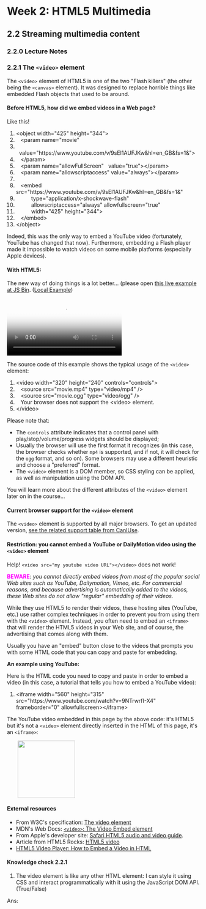 # Week 2: HTML5 Multimedia


## 2.2 Streaming multimedia content

### 2.2.0 Lecture Notes




### 2.2.1 The `<video>` element

The `<video>` element of HTML5 is one of the two "Flash killers" (the other being the `<canvas>` element). It was designed to replace horrible things like embedded Flash objects that used to be around.

#### Before HTML5, how did we embed videos in a Web page?

Like this!

<div class="source-code"><ol class="linenums">
<li class="L0" style="margin-bottom: 0px;" value="1"><span class="tag">&lt;object</span><span class="pln"> </span><span class="atn">width</span><span class="pun">=</span><span class="atv">"425"</span><span class="pln"> </span><span class="atn">height</span><span class="pun">=</span><span class="atv">"344"</span><span class="tag">&gt;</span><span class="pln"> </span></li>
<li class="L1" style="margin-bottom: 0px;"><span class="pln">&nbsp; &nbsp;</span><span class="tag">&lt;param</span><span class="pln"> </span><span class="atn">name</span><span class="pun">=</span><span class="atv">"movie"</span><span class="pln"> </span></li>
<li class="L2" style="margin-bottom: 0px;"><span class="pln">&nbsp; &nbsp; &nbsp; &nbsp; &nbsp;&nbsp;</span><span class="atn">value</span><span class="pun">=</span><span class="atv">"https://www.youtube.com/v/9sEI1AUFJKw&amp;hl=en_GB&amp;fs=1&amp;"</span><span class="tag">&gt;</span></li>
<li class="L3" style="margin-bottom: 0px;"><span class="pln">&nbsp; &nbsp;</span><span class="tag">&lt;/param&gt;</span></li>
<li class="L4" style="margin-bottom: 0px;"><span class="pln">&nbsp; &nbsp;</span><span class="tag">&lt;param</span><span class="pln"> </span><span class="atn">name</span><span class="pun">=</span><span class="atv">"allowFullScreen"</span><span class="pln">&nbsp; &nbsp;</span><span class="atn">value</span><span class="pun">=</span><span class="atv">"true"</span><span class="tag">&gt;&lt;/param&gt;</span><span class="pln"> </span></li>
<li class="L5" style="margin-bottom: 0px;"><span class="pln">&nbsp; &nbsp;</span><span class="tag">&lt;param</span><span class="pln"> </span><span class="atn">name</span><span class="pun">=</span><span class="atv">"allowscriptaccess"</span><span class="pln"> </span><span class="atn">value</span><span class="pun">=</span><span class="atv">"always"</span><span class="tag">&gt;&lt;/param&gt;</span><span class="pln"> </span></li>
<li class="L6" style="margin-bottom: 0px;"><span class="pln"> </span></li>
<li class="L7" style="margin-bottom: 0px;"><span class="pln">&nbsp; &nbsp;</span><span class="tag">&lt;embed</span><span class="pln"> </span><span class="atn">src</span><span class="pun">=</span><span class="atv">"https://www.youtube.com/v/9sEI1AUFJKw&amp;hl=en_GB&amp;fs=1&amp;"</span><span class="pln"> </span></li>
<li class="L8" style="margin-bottom: 0px;"><span class="pln">&nbsp; &nbsp; &nbsp; &nbsp; &nbsp;&nbsp;</span><span class="atn">type</span><span class="pun">=</span><span class="atv">"application/x-shockwave-flash"</span><span class="pln"> </span></li>
<li class="L9" style="margin-bottom: 0px;"><span class="pln">&nbsp; &nbsp; &nbsp; &nbsp; &nbsp;&nbsp;</span><span class="atn">allowscriptaccess</span><span class="pun">=</span><span class="atv">"always"</span><span class="pln"> </span><span class="atn">allowfullscreen</span><span class="pun">=</span><span class="atv">"true"</span><span class="pln"> </span></li>
<li class="L0" style="margin-bottom: 0px;"><span class="pln">&nbsp; &nbsp; &nbsp; &nbsp; &nbsp;&nbsp;</span><span class="atn">width</span><span class="pun">=</span><span class="atv">"425"</span><span class="pln"> </span><span class="atn">height</span><span class="pun">=</span><span class="atv">"344"</span><span class="tag">&gt;</span></li>
<li class="L1" style="margin-bottom: 0px;"><span class="pln">&nbsp; &nbsp;</span><span class="tag">&lt;/embed&gt;</span><span class="pln"> </span></li>
<li class="L2" style="margin-bottom: 0px;"><span class="tag">&lt;/object&gt;</span></li>
</ol></div>

Indeed, this was the only way to embed a YouTube video (fortunately, YouTube has changed that now). Furthermore, embedding a Flash player made it impossible to watch videos on some mobile platforms (especially Apple devices).


#### With HTML5:

The new way of doing things is a lot better... (please open [this live example at JS Bin](https://tinyurl.com/y2242ym7). ([Local Example](src/2.2.1-example1.html))

<video controls="controls" poster="https://bit.ly/2JtB40Q">
	<!-- I have three versions of the video encoded with
	     different codecs.  The browser will automatically
	     choose the first one it knows it can play. -->
	<source src="https://html5doctor.com/demos/video-canvas-magic/video.webm" type="video/webm">
	<source src="https://html5doctor.com/demos/video-canvas-magic/video.ogg" type="video/ogg">
	<source src="https://html5doctor.com/demos/video-canvas-magic/video.mp4" type="video/mp4">
</video><br/>

The source code of this example shows the typical usage of the `<video>` element:

<div class="source-code"><ol class="linenums">
<li class="L0" style="margin-bottom: 0px;" value="1"><span class="tag">&lt;video</span><span class="pln"> </span><span class="atn">width</span><span class="pun">=</span><span class="atv">"320"</span><span class="pln"> </span><span class="atn">height</span><span class="pun">=</span><span class="atv">"240"</span><span class="pln"> </span><span class="atn">controls</span><span class="pun">=</span><span class="atv">"controls"</span><span class="tag">&gt;</span></li>
<li class="L1" style="margin-bottom: 0px;"><span class="pln">&nbsp; &nbsp;</span><span class="tag">&lt;source</span><span class="pln"> </span><span class="atn">src</span><span class="pun">=</span><span class="atv">"movie.mp4"</span><span class="pln"> </span><span class="atn">type</span><span class="pun">=</span><span class="atv">"video/mp4"</span><span class="pln"> </span><span class="tag">/&gt;</span></li>
<li class="L2" style="margin-bottom: 0px;"><span class="pln">&nbsp; &nbsp;</span><span class="tag">&lt;source</span><span class="pln"> </span><span class="atn">src</span><span class="pun">=</span><span class="atv">"movie.ogg"</span><span class="pln"> </span><span class="atn">type</span><span class="pun">=</span><span class="atv">"video/ogg"</span><span class="pln"> </span><span class="tag">/&gt;</span></li>
<li class="L3" style="margin-bottom: 0px;"><span class="pln">&nbsp; &nbsp;Your browser does not support the </span><span class="tag">&lt;video&gt;</span><span class="pln"> element.</span></li>
<li class="L4" style="margin-bottom: 0px;"><span class="tag">&lt;/video&gt;</span></li>
</ol></div>

Please note that:

+ The `controls` attribute indicates that a control panel with play/stop/volume/progress widgets should be displayed;
+ Usually the browser  will use the first format it recognizes  (in this case, the browser checks whether `mp4` is supported, and if not, it will check for the `ogg` format, and so on). Some browsers may use a different heuristic and choose a "preferred" format.
+ The `<video>` element is a DOM member, so  CSS styling can be applied, as well as manipulation using the DOM API.

You will learn more about the different attributes of the `<video>` element later on in the course...


#### Current browser support for the `<video>` element

The `<video>` element is supported by all major browsers. To get an updated version, [see the related support table from CanIUse](https://tinyurl.com/y9phqxgw).


#### Restriction: you cannot embed a YouTube or DailyMotion video using the `<video>` element

Help! `<video src="my youtube video URL"></video>` does not work! 

<span style="color: magenta; font-weight: bold;">BEWARE</span>: _you cannot directly embed videos from most of the popular social Web sites such as YouTube, Dailymotion, Vimeo, etc. For commercial reasons, and because advertising is automatically  added to the videos, these Web sites do not allow "regular" embedding of their videos._

While they use HTML5 to render their videos, these hosting sites (YouTube, etc.) use rather complex techniques in order to prevent you from using them with the `<video>` element. Instead, you often need to embed an `<iframe>` that will render the HTML5 videos in your Web site, and of course, the advertising that comes along with them.

Usually you have an "embed" button close to the videos that prompts you with some HTML code that you can copy and paste for embedding.

__An example using YouTube:__

Here is the HTML code you need to copy and paste in order to embed a video (in this case, a tutorial that tells you how to embed a YouTube video):

<div class="source-code"><ol class="linenums">
<li class="L0" style="margin-bottom: 0px;" value="1"><span class="tag">&lt;iframe</span><span class="pln"> </span><span class="atn">width</span><span class="pun">=</span><span class="atv">"560"</span><span class="pln"> </span><span class="atn">height</span><span class="pun">=</span><span class="atv">"315"</span><span class="pln"> </span><span class="atn">src</span><span class="pun">=</span><span class="atv">"https://www.youtube.com/watch?v=9NTrwrfI-X4"</span><span class="pln"> </span><span class="atn">frameborder</span><span class="pun">=</span><span class="atv">"0"</span><span class="pln"> </span><span class="atn">allowfullscreen</span><span class="tag">&gt;&lt;/iframe&gt;</span></li>
</ol></div>

The YouTube video embedded in this page by the above code: it's HTML5 but it's not a `<video>` element directly inserted in the HTML of this page, it's an `<iframe>`:

<a href="https://youtu.be/9NTrwrfI-X4" target="_BLANK">
  <img style="margin-left: 2em;" src="https://bit.ly/2JtB40Q" width=150/>
</a><br/>


#### External resources

+ From W3C's specification: [The video element](https://tinyurl.com/y3qh8qtr)
+ MDN's Web Docs:  [`<video>`: The Video Embed element](https://tinyurl.com/k8qo497)
+ From Apple's developer site: [Safari HTML5 audio and video guide](https://tinyurl.com/y4fp4nyw).
+ Article from HTML5 Rocks: [HTML5 video](https://tinyurl.com/leuv9j3)
+ [HTML5 Video Player: How to Embed a Video in HTML](https://tinyurl.com/y4ae67wv)


#### Knowledge check 2.2.1

1. The video element is like any other HTML element: I can style it using CSS and interact programmatically with it using the JavaScript DOM API. (True/False)

  Ans: 



